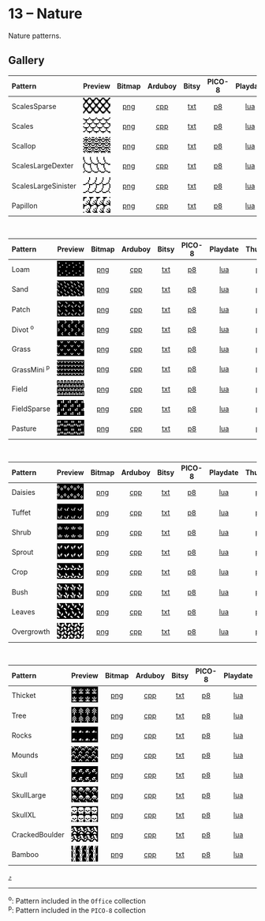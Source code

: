 # 13 – Nature

Nature patterns.

## Gallery

| Pattern | Preview | Bitmap | Arduboy | Bitsy | PICO-8 | Playdate | Thumby |
| :------ | :-----: | :----: | :-----: | :---: | :----: | :------: | :----: |
| ScalesSparse | <img width="64" height="32" src="../docs/art/ScalesSparse.png" alt=""> | [png](png/ScalesSparse.png) | [cpp](Nature.h#L12-L23) | [txt](Nature.bitsy.txt#L5-L14) | [p𝟪](nature.p8.lua#L7-L19) | [lua](Nature.playdate.lua#L5-L17) | [py](Nature.thumby.py#L5-L16) |
| Scales | <img width="64" height="32" src="../docs/art/Scales.png" alt=""> | [png](png/Scales.png) | [cpp](Nature.h#L25-L36) | [txt](Nature.bitsy.txt#L16-L25) | [p𝟪](nature.p8.lua#L21-L33) | [lua](Nature.playdate.lua#L19-L31) | [py](Nature.thumby.py#L18-L29) |
| Scallop | <img width="64" height="32" src="../docs/art/Scallop.png" alt=""> | [png](png/Scallop.png) | [cpp](Nature.h#L38-L49) | [txt](Nature.bitsy.txt#L27-L36) | [p𝟪](nature.p8.lua#L35-L47) | [lua](Nature.playdate.lua#L33-L45) | [py](Nature.thumby.py#L31-L42) |
| ScalesLargeDexter | <img width="64" height="32" src="../docs/art/ScalesLargeDexter.png" alt=""> | [png](png/ScalesLargeDexter.png) | [cpp](Nature.h#L51-L62) | [txt](Nature.bitsy.txt#L38-L47) | [p𝟪](nature.p8.lua#L49-L61) | [lua](Nature.playdate.lua#L47-L59) | [py](Nature.thumby.py#L44-L55) |
| ScalesLargeSinister | <img width="64" height="32" src="../docs/art/ScalesLargeSinister.png" alt=""> | [png](png/ScalesLargeSinister.png) | [cpp](Nature.h#L64-L75) | [txt](Nature.bitsy.txt#L49-L58) | [p𝟪](nature.p8.lua#L63-L75) | [lua](Nature.playdate.lua#L61-L73) | [py](Nature.thumby.py#L57-L68) |
| Papillon | <img width="64" height="32" src="../docs/art/Papillon.png" alt=""> | [png](png/Papillon.png) | [cpp](Nature.h#L77-L88) | [txt](Nature.bitsy.txt#L60-L69) | [p𝟪](nature.p8.lua#L77-L89) | [lua](Nature.playdate.lua#L75-L87) | [py](Nature.thumby.py#L70-L81) |

<br>


| Pattern | Preview | Bitmap | Arduboy | Bitsy | PICO-8 | Playdate | Thumby |
| :------ | :-----: | :----: | :-----: | :---: | :----: | :------: | :----: |
| Loam | <img width="64" height="32" src="../docs/art/Loam.png" alt=""> | [png](png/Loam.png) | [cpp](Nature.h#L90-L101) | [txt](Nature.bitsy.txt#L71-L80) | [p𝟪](nature.p8.lua#L91-L103) | [lua](Nature.playdate.lua#L89-L101) | [py](Nature.thumby.py#L83-L94) |
| Sand | <img width="64" height="32" src="../docs/art/Sand.png" alt=""> | [png](png/Sand.png) | [cpp](Nature.h#L103-L114) | [txt](Nature.bitsy.txt#L82-L91) | [p𝟪](nature.p8.lua#L105-L117) | [lua](Nature.playdate.lua#L103-L115) | [py](Nature.thumby.py#L96-L107) |
| Patch | <img width="64" height="32" src="../docs/art/Patch.png" alt=""> | [png](png/Patch.png) | [cpp](Nature.h#L116-L127) | [txt](Nature.bitsy.txt#L93-L102) | [p𝟪](nature.p8.lua#L119-L131) | [lua](Nature.playdate.lua#L117-L129) | [py](Nature.thumby.py#L109-L120) |
| Divot <sup>o</sup>| <img width="64" height="32" src="../docs/art/Divot.png" alt=""> | [png](png/Divot.png) | [cpp](Nature.h#L129-L140) | [txt](Nature.bitsy.txt#L104-L113) | [p𝟪](nature.p8.lua#L133-L145) | [lua](Nature.playdate.lua#L131-L143) | [py](Nature.thumby.py#L122-L133) |
| Grass | <img width="64" height="32" src="../docs/art/Grass.png" alt=""> | [png](png/Grass.png) | [cpp](Nature.h#L142-L153) | [txt](Nature.bitsy.txt#L115-L124) | [p𝟪](nature.p8.lua#L147-L159) | [lua](Nature.playdate.lua#L145-L157) | [py](Nature.thumby.py#L135-L146) |
| GrassMini <sup>p</sup>| <img width="64" height="32" src="../docs/art/GrassMini.png" alt=""> | [png](png/GrassMini.png) | [cpp](Nature.h#L155-L167) | [txt](Nature.bitsy.txt#L126-L135) | [p𝟪](nature.p8.lua#L161-L174) | [lua](Nature.playdate.lua#L159-L171) | [py](Nature.thumby.py#L148-L159) |
| Field | <img width="64" height="32" src="../docs/art/Field.png" alt=""> | [png](png/Field.png) | [cpp](Nature.h#L169-L180) | [txt](Nature.bitsy.txt#L137-L146) | [p𝟪](nature.p8.lua#L176-L188) | [lua](Nature.playdate.lua#L173-L185) | [py](Nature.thumby.py#L161-L172) |
| FieldSparse | <img width="64" height="32" src="../docs/art/FieldSparse.png" alt=""> | [png](png/FieldSparse.png) | [cpp](Nature.h#L182-L193) | [txt](Nature.bitsy.txt#L148-L157) | [p𝟪](nature.p8.lua#L190-L202) | [lua](Nature.playdate.lua#L187-L199) | [py](Nature.thumby.py#L174-L185) |
| Pasture | <img width="64" height="32" src="../docs/art/Pasture.png" alt=""> | [png](png/Pasture.png) | [cpp](Nature.h#L195-L206) | [txt](Nature.bitsy.txt#L159-L168) | [p𝟪](nature.p8.lua#L204-L216) | [lua](Nature.playdate.lua#L201-L213) | [py](Nature.thumby.py#L187-L198) |

<br>


| Pattern | Preview | Bitmap | Arduboy | Bitsy | PICO-8 | Playdate | Thumby |
| :------ | :-----: | :----: | :-----: | :---: | :----: | :------: | :----: |
| Daisies | <img width="64" height="32" src="../docs/art/Daisies.png" alt=""> | [png](png/Daisies.png) | [cpp](Nature.h#L208-L219) | [txt](Nature.bitsy.txt#L170-L179) | [p𝟪](nature.p8.lua#L218-L230) | [lua](Nature.playdate.lua#L215-L227) | [py](Nature.thumby.py#L200-L211) |
| Tuffet | <img width="64" height="32" src="../docs/art/Tuffet.png" alt=""> | [png](png/Tuffet.png) | [cpp](Nature.h#L221-L232) | [txt](Nature.bitsy.txt#L181-L190) | [p𝟪](nature.p8.lua#L232-L244) | [lua](Nature.playdate.lua#L229-L241) | [py](Nature.thumby.py#L213-L224) |
| Shrub | <img width="64" height="32" src="../docs/art/Shrub.png" alt=""> | [png](png/Shrub.png) | [cpp](Nature.h#L234-L245) | [txt](Nature.bitsy.txt#L192-L201) | [p𝟪](nature.p8.lua#L246-L258) | [lua](Nature.playdate.lua#L243-L255) | [py](Nature.thumby.py#L226-L237) |
| Sprout | <img width="64" height="32" src="../docs/art/Sprout.png" alt=""> | [png](png/Sprout.png) | [cpp](Nature.h#L247-L258) | [txt](Nature.bitsy.txt#L203-L212) | [p𝟪](nature.p8.lua#L260-L272) | [lua](Nature.playdate.lua#L257-L269) | [py](Nature.thumby.py#L239-L250) |
| Crop | <img width="64" height="32" src="../docs/art/Crop.png" alt=""> | [png](png/Crop.png) | [cpp](Nature.h#L260-L271) | [txt](Nature.bitsy.txt#L214-L223) | [p𝟪](nature.p8.lua#L274-L286) | [lua](Nature.playdate.lua#L271-L283) | [py](Nature.thumby.py#L252-L263) |
| Bush | <img width="64" height="32" src="../docs/art/Bush.png" alt=""> | [png](png/Bush.png) | [cpp](Nature.h#L273-L284) | [txt](Nature.bitsy.txt#L225-L234) | [p𝟪](nature.p8.lua#L288-L300) | [lua](Nature.playdate.lua#L285-L297) | [py](Nature.thumby.py#L265-L276) |
| Leaves | <img width="64" height="32" src="../docs/art/Leaves.png" alt=""> | [png](png/Leaves.png) | [cpp](Nature.h#L286-L297) | [txt](Nature.bitsy.txt#L236-L245) | [p𝟪](nature.p8.lua#L302-L314) | [lua](Nature.playdate.lua#L299-L311) | [py](Nature.thumby.py#L278-L289) |
| Overgrowth | <img width="64" height="32" src="../docs/art/Overgrowth.png" alt=""> | [png](png/Overgrowth.png) | [cpp](Nature.h#L299-L310) | [txt](Nature.bitsy.txt#L247-L256) | [p𝟪](nature.p8.lua#L316-L328) | [lua](Nature.playdate.lua#L313-L325) | [py](Nature.thumby.py#L291-L302) |

<br>


| Pattern | Preview | Bitmap | Arduboy | Bitsy | PICO-8 | Playdate | Thumby |
| :------ | :-----: | :----: | :-----: | :---: | :----: | :------: | :----: |
| Thicket | <img width="64" height="32" src="../docs/art/Thicket.png" alt=""> | [png](png/Thicket.png) | [cpp](Nature.h#L312-L323) | [txt](Nature.bitsy.txt#L258-L267) | [p𝟪](nature.p8.lua#L330-L342) | [lua](Nature.playdate.lua#L327-L339) | [py](Nature.thumby.py#L304-L315) |
| Tree | <img width="64" height="32" src="../docs/art/Tree.png" alt=""> | [png](png/Tree.png) | [cpp](Nature.h#L325-L336) | [txt](Nature.bitsy.txt#L269-L278) | [p𝟪](nature.p8.lua#L344-L356) | [lua](Nature.playdate.lua#L341-L353) | [py](Nature.thumby.py#L317-L328) |
| Rocks | <img width="64" height="32" src="../docs/art/Rocks.png" alt=""> | [png](png/Rocks.png) | [cpp](Nature.h#L338-L349) | [txt](Nature.bitsy.txt#L280-L289) | [p𝟪](nature.p8.lua#L358-L370) | [lua](Nature.playdate.lua#L355-L367) | [py](Nature.thumby.py#L330-L341) |
| Mounds | <img width="64" height="32" src="../docs/art/Mounds.png" alt=""> | [png](png/Mounds.png) | [cpp](Nature.h#L351-L362) | [txt](Nature.bitsy.txt#L291-L300) | [p𝟪](nature.p8.lua#L372-L384) | [lua](Nature.playdate.lua#L369-L381) | [py](Nature.thumby.py#L343-L354) |
| Skull | <img width="64" height="32" src="../docs/art/Skull.png" alt=""> | [png](png/Skull.png) | [cpp](Nature.h#L364-L375) | [txt](Nature.bitsy.txt#L302-L311) | [p𝟪](nature.p8.lua#L386-L398) | [lua](Nature.playdate.lua#L383-L395) | [py](Nature.thumby.py#L356-L367) |
| SkullLarge | <img width="64" height="32" src="../docs/art/SkullLarge.png" alt=""> | [png](png/SkullLarge.png) | [cpp](Nature.h#L377-L388) | [txt](Nature.bitsy.txt#L313-L322) | [p𝟪](nature.p8.lua#L400-L412) | [lua](Nature.playdate.lua#L397-L409) | [py](Nature.thumby.py#L369-L380) |
| SkullXL | <img width="64" height="32" src="../docs/art/SkullXL.png" alt=""> | [png](png/SkullXL.png) | [cpp](Nature.h#L390-L401) | [txt](Nature.bitsy.txt#L324-L333) | [p𝟪](nature.p8.lua#L414-L426) | [lua](Nature.playdate.lua#L411-L423) | [py](Nature.thumby.py#L382-L393) |
| CrackedBoulder | <img width="64" height="32" src="../docs/art/CrackedBoulder.png" alt=""> | [png](png/CrackedBoulder.png) | [cpp](Nature.h#L403-L414) | [txt](Nature.bitsy.txt#L335-L344) | [p𝟪](nature.p8.lua#L428-L440) | [lua](Nature.playdate.lua#L425-L437) | [py](Nature.thumby.py#L395-L406) |
| Bamboo | <img width="64" height="32" src="../docs/art/Bamboo.png" alt=""> | [png](png/Bamboo.png) | [cpp](Nature.h#L416-L427) | [txt](Nature.bitsy.txt#L346-L355) | [p𝟪](nature.p8.lua#L442-L454) | [lua](Nature.playdate.lua#L439-L451) | [py](Nature.thumby.py#L408-L419) |


[`⤴`](#gallery)

---

<sup>o</sup>: Pattern included in the `Office` collection  
<sup>p</sup>: Pattern included in the `PICO-8` collection

<br>
